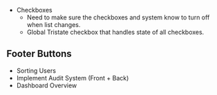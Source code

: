 - Checkboxes
    - Need to make sure the checkboxes and system know to turn off when list changes.
    - Global Tristate checkbox that handles state of all checkboxes.
## Footer Buttons
- Sorting Users
- Implement Audit System (Front + Back)
- Dashboard Overview